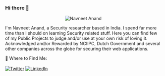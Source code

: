 ### Hi there 👋

<p align="center">
  <!--<a href="#">--><img src="https://i.imgur.com/eTkqPbs.png" alt="Navneet Anand" width="">
</p>
  
I'm Navneet Anand, a Security researcher based in India. I spend far more time than I should on learning Security related stuff. Here you can find few of my Public Projects to judge and/or use at your own risk of loving it.
<br>Acknowledged and/or Rewarded by NCIIPC, Dutch Government and several other companies across the globe for securing their web applications.


👨 Where to Find Me:<br><br>
<a href="https://twitter.com/n4vn337"><img src="https://img.shields.io/badge/Twitter-1DA1F2?style=for-the-badge&logo=twitter&logoColor=white" alt="Twitter"></a>
<a href="https://www.linkedin.com/in/21navneet/"><img src="https://img.shields.io/badge/LinkedIn-0077B5?style=for-the-badge&logo=linkedin&logoColor=white" alt="LinkedIn"></a>
<!--<a href="https://www.youtube.com/c/pwnedbyNavneet"><img src="https://img.shields.io/badge/YouTube-FF0000?style=for-the-badge&logo=youtube&logoColor=white" alt="YouTube"></a>-->
